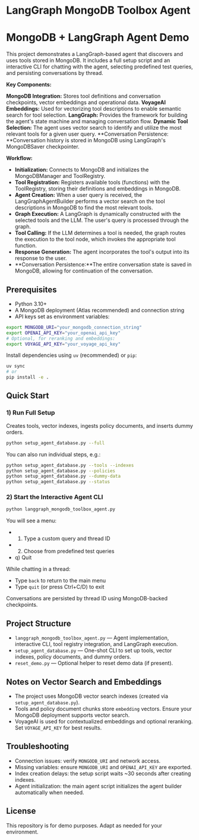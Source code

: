 # LangGraph MongoDB Toolbox Agent


# MongoDB + LangGraph Agent Demo
This project demonstrates a LangGraph-based agent that discovers and uses tools stored in MongoDB. It includes a full setup script and an interactive CLI for chatting with the agent, selecting predefined test queries, and persisting conversations by thread.

**Key Components:**

**MongoDB Integration:** Stores tool definitions and conversation checkpoints, vector embeddings and operational data.
**VoyageAI Embeddings:** Used for vectorizing tool descriptions to enable semantic search for tool selection.
**LangGraph:** Provides the framework for building the agent's state machine and managing conversation flow.
**Dynamic Tool Selection:** The agent uses vector search to identify and utilize the most relevant tools for a given user query.
**Conversation Persistence: **Conversation history is stored in MongoDB using LangGraph's MongoDBSaver checkpointer.

**Workflow:**

* **Initialization:** Connects to MongoDB and initializes the MongoDBManager and ToolRegistry.
* **Tool Registration:** Registers available tools (functions) with the ToolRegistry, storing their definitions and embeddings in MongoDB.
* **Agent Creation:** When a user query is received, the LangGraphAgentBuilder performs a vector search on the tool descriptions in MongoDB to find the most relevant tools.
* **Graph Execution:** A LangGraph is dynamically constructed with the selected tools and the LLM. The user's query is processed through the graph.
* **Tool Calling:** If the LLM determines a tool is needed, the graph routes the execution to the tool node, which invokes the appropriate tool function.
* **Response Generation:** The agent incorporates the tool's output into its response to the user.
* **Conversation Persistence:**The entire conversation state is saved in MongoDB, allowing for continuation of the conversation.


## Prerequisites

- Python 3.10+
- A MongoDB deployment (Atlas recommended) and connection string
- API keys set as environment variables:

```bash
export MONGODB_URI="your_mongodb_connection_string"
export OPENAI_API_KEY="your_openai_api_key"
# Optional, for reranking and embeddings:
export VOYAGE_API_KEY="your_voyage_api_key"
```

Install dependencies using `uv` (recommended) or `pip`:

```bash
uv sync
# or
pip install -e .
```

## Quick Start

### 1) Run Full Setup

Creates tools, vector indexes, ingests policy documents, and inserts dummy orders.

```bash
python setup_agent_database.py --full
```

You can also run individual steps, e.g.:

```bash
python setup_agent_database.py --tools --indexes
python setup_agent_database.py --policies
python setup_agent_database.py --dummy-data
python setup_agent_database.py --status
```

### 2) Start the Interactive Agent CLI

```bash
python langgraph_mongodb_toolbox_agent.py
```

You will see a menu:

- 1) Type a custom query and thread ID
- 2) Choose from predefined test queries
- q) Quit

While chatting in a thread:

- Type `back` to return to the main menu
- Type `quit` (or press Ctrl+C/D) to exit

Conversations are persisted by thread ID using MongoDB-backed checkpoints.

## Project Structure

- `langgraph_mongodb_toolbox_agent.py` — Agent implementation, interactive CLI, tool registry integration, and LangGraph execution.
- `setup_agent_database.py` — One-shot CLI to set up tools, vector indexes, policy documents, and dummy orders.
- `reset_demo.py` — Optional helper to reset demo data (if present).

## Notes on Vector Search and Embeddings

- The project uses MongoDB vector search indexes (created via `setup_agent_database.py`).
- Tools and policy document chunks store `embedding` vectors. Ensure your MongoDB deployment supports vector search.
- VoyageAI is used for contextualized embeddings and optional reranking. Set `VOYAGE_API_KEY` for best results.

## Troubleshooting

- Connection issues: verify `MONGODB_URI` and network access.
- Missing variables: ensure `MONGODB_URI` and `OPENAI_API_KEY` are exported.
- Index creation delays: the setup script waits ~30 seconds after creating indexes.
- Agent initialization: the main agent script initializes the agent builder automatically when needed.

## License

This repository is for demo purposes. Adapt as needed for your environment.


